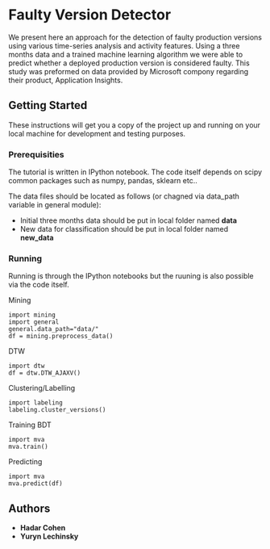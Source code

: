 # Faulty Version Detector

We present here an approach for the detection of faulty production versions using various time-series analysis and activity features. Using a three months data and a trained machine learning algorithm we were able to predict whether a deployed production version is considered faulty. This study was preformed on data provided by Microsoft compony regarding their product, Application Insights.

## Getting Started

These instructions will get you a copy of the project up and running on your local machine for development and testing purposes.

### Prerequisities

The tutorial is written in IPython notebook. The code itself depends on scipy common packages such as numpy, pandas, sklearn etc..

The data files should be located as follows (or chagned via data_path variable in general module): 
* Initial three months data should be put in local folder named **data**
* New data for classification should be put in local folder named **new_data**

### Running
Running is through the IPython notebooks but the ruuning is also possible via the code itself.

Mining

```
import mining
import general
general.data_path="data/"
df = mining.preprocess_data()
```

DTW
```
import dtw
df = dtw.DTW_AJAXV()

```

Clustering/Labelling

```
import labeling
labeling.cluster_versions()

```

Training BDT

```
import mva
mva.train()
```

Predicting 

```
import mva
mva.predict(df)
```

## Authors

* **Hadar Cohen**
* **Yuryn Lechinsky**
